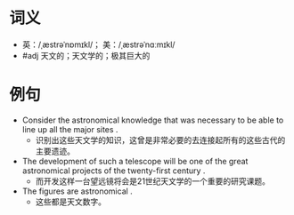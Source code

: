 # 词义
- 英：/ˌæstrəˈnɒmɪkl/； 美：/ˌæstrəˈnɑːmɪkl/
- #adj 天文的；天文学的；极其巨大的
# 例句
- Consider the astronomical knowledge that was necessary to be able to line up all the major sites .
	- 识别出这些天文学的知识，这曾是非常必要的去连接起所有的这些古代的主要遗迹。
- The development of such a telescope will be one of the great astronomical projects of the twenty-first century .
	- 而开发这样一台望远镜将会是21世纪天文学的一个重要的研究课题。
- The figures are astronomical .
	- 这些都是天文数字。
